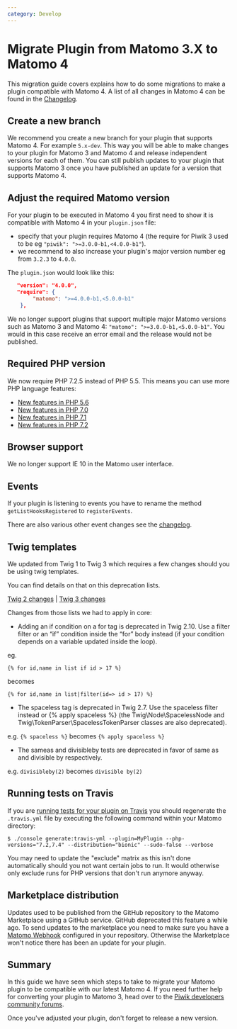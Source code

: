 ```yaml
---
category: Develop
---
```

# Migrate Plugin from Matomo 3.X to Matomo 4

This migration guide covers explains how to do some migrations to make a plugin compatible with Matomo 4. A list of
all changes in Matomo 4 can be found in the [Changelog](/changelog).

## Create a new branch

We recommend you create a new branch for your plugin that supports Matomo 4. For example `5.x-dev`. This way you will be able to make changes to your plugin for Matomo 3 and Matomo 4 and release independent versions for each of them. You can still publish updates to your plugin that supports Matomo 3 once you have published an update for a version that supports Matomo 4.

## Adjust the required Matomo version

For your plugin to be executed in Matomo 4 you first need to show it is compatible with Matomo 4 in your `plugin.json` file:

* specify that your plugin requires Matomo 4 (the require for Piwik 3 used to be eg `"piwik": ">=3.0.0-b1,<4.0.0-b1"`). 
* we recommend to also increase your plugin's major version number eg from `3.2.3` to `4.0.0`.

The `plugin.json` would look like this:

```json
   "version": "4.0.0",
   "require": {
        "matomo": ">=4.0.0-b1,<5.0.0-b1"
    },
```

We no longer support plugins that support multiple major Matomo versions such as Matomo 3 and Matomo 4: `"matomo": ">=3.0.0-b1,<5.0.0-b1"`. You would in this case receive an error email and the release would not be published.

## Required PHP version

We now require PHP 7.2.5 instead of PHP 5.5. This means you can use more PHP language features:

* [New features in PHP 5.6](https://www.php.net/manual/en/migration56.new-features.php)
* [New features in PHP 7.0](https://www.php.net/manual/en/migration70.new-features.php)
* [New features in PHP 7.1](https://www.php.net/manual/en/migration71.new-features.php)
* [New features in PHP 7.2](https://www.php.net/manual/en/migration72.new-features.php)

## Browser support

We no longer support IE 10 in the Matomo user interface.

## Events

If your plugin is listening to events you have to rename the method `getListHooksRegistered` to `registerEvents`.

There are also various other event changes see the [changelog](/changelog).

## Twig templates

We updated from Twig 1 to Twig 3 which requires a few changes should you be using twig templates.

You can find details on that on this deprecation lists.

[Twig 2 changes](https://twig.symfony.com/doc/1.x/deprecated.html) | 
[Twig 3 changes](https://twig.symfony.com/doc/2.x/deprecated.html)

Changes from those lists we had to apply in core:

* Adding an if condition on a for tag is deprecated in Twig 2.10. Use a filter filter or an “if” condition inside the “for” body instead (if your condition depends on a variable updated inside the loop).

eg. 
```
{% for id,name in list if id > 17 %}
```
becomes
```
{% for id,name in list|filter(id=> id > 17) %}
```

* The spaceless tag is deprecated in Twig 2.7. Use the spaceless filter instead or {% apply spaceless %} (the Twig\Node\SpacelessNode and Twig\TokenParser\SpacelessTokenParser classes are also deprecated).

e.g. `{% spaceless %}` becomes `{% apply spaceless %}`

* The sameas and divisibleby tests are deprecated in favor of same as and divisible by respectively.

e.g. `divisibleby(2)` becomes `divisible by(2)`

## Running tests on Travis

If you are [running tests for your plugin on Travis](https://developer.matomo.org/guides/tests-travis) you should regenerate the `.travis.yml` file by executing the following command within your Matomo directory:

```
$ ./console generate:travis-yml --plugin=MyPlugin --php-versions="7.2,7.4" --distribution="bionic" --sudo-false --verbose
```

You may need to update the "exclude" matrix as this isn't done automatically should you not want certain jobs to run. It would otherwise only exclude runs for PHP versions that don't run anymore anyway.

## Marketplace distribution

Updates used to be published from the GitHub repository to the Matomo Marketplace using a GitHub service. GitHub deprecated this feature a while ago. To send updates to the marketplace you need to make sure you have a [Matomo Webhook](https://developer.matomo.org/guides/distributing-your-plugin#activate-the-piwik-plugins-webhook) configured in your repository. Otherwise the Marketplace won't notice there has been an update for your plugin.

## Summary

In this guide we have seen which steps to take to migrate your Matomo plugin to be compatible with our latest Matomo 4.
If you need further help for converting your plugin to Matomo 3, head over to the [Piwik developers community forums](https://forum.matomo.org/c/plugins-platform).

Once you've adjusted your plugin, don't forget to release a new version.
